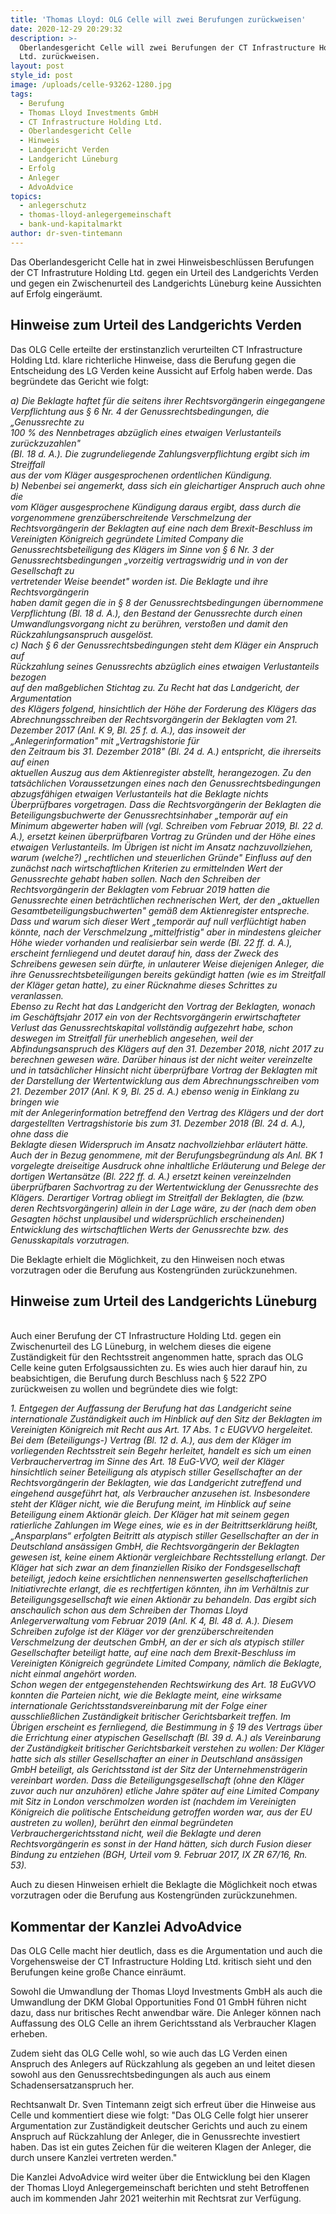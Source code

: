 ```yaml
---
title: 'Thomas Lloyd: OLG Celle will zwei Berufungen zurückweisen'
date: 2020-12-29 20:29:32
description: >-
  Oberlandesgericht Celle will zwei Berufungen der CT Infrastructure Holding
  Ltd. zurückweisen.
layout: post
style_id: post
image: /uploads/celle-93262-1280.jpg
tags:
  - Berufung
  - Thomas Lloyd Investments GmbH
  - CT Infrastructure Holding Ltd.
  - Oberlandesgericht Celle
  - Hinweis
  - Landgericht Verden
  - Landgericht Lüneburg
  - Erfolg
  - Anleger
  - AdvoAdvice
topics:
  - anlegerschutz
  - thomas-lloyd-anlegergemeinschaft
  - bank-und-kapitalmarkt
author: dr-sven-tintemann
---
```


Das Oberlandesgericht Celle hat in zwei Hinweisbeschlüssen Berufungen der CT Infrastruture Holding Ltd. gegen ein Urteil des Landgerichts Verden und gegen ein Zwischenurteil des Landgerichts Lüneburg keine Aussichten auf Erfolg eingeräumt.&nbsp;

## Hinweise zum Urteil des Landgerichts Verden

Das OLG Celle erteilte der erstinstanzlich verurteilten CT Infrastructure Holding Ltd. klare richterliche Hinweise, dass die Berufung gegen die Entscheidung des LG Verden keine Aussicht auf Erfolg haben werde. Das begründete das Gericht wie folgt:&nbsp;

*a) Die Beklagte haftet für die seitens ihrer Rechtsvorgängerin eingegangene<br>Verpflichtung aus &sect; 6 Nr. 4 der Genussrechtsbedingungen, die „Genussrechte zu<br>100 % des Nennbetrages abzüglich eines etwaigen Verlustanteils zurückzuzahlen"<br>(BI. 18 d. A.). Die zugrundeliegende Zahlungsverpflichtung ergibt sich im Streiffall<br>aus der vom Kläger ausgesprochenen ordentlichen Kündigung.<br>b) Nebenbei sei angemerkt, dass sich ein gleichartiger Anspruch auch ohne die<br>vom Kläger ausgesprochene Kündigung daraus ergibt, dass durch die vorgenommene grenzüberschreitende Verschmelzung der Rechtsvorgängerin der Beklagten auf eine nach dem Brexit-Beschluss im Vereinigten Königreich gegründete Limited Company die Genussrechtsbeteiligung des Klägers im Sinne von &sect; 6 Nr. 3 der<br>Genussrechtsbedingungen „vorzeitig vertragswidrig und in von der Gesellschaft zu<br>vertretender Weise beendet" worden ist. Die Beklagte und ihre Rechtsvorgängerin<br>haben damit gegen die in &sect; 8 der Genussrechtsbedingungen übernommene Verpflichtung (Bl. 18 d. A.), den Bestand der Genussrechte durch einen Umwandlungsvorgang nicht zu berühren, versto&szlig;en und damit den Rückzahlungsanspruch ausgelöst.<br>c) Nach &sect; 6 der Genussrechtsbedingungen steht dem Kläger ein Anspruch auf<br>Rückzahlung seines Genussrechts abzüglich eines etwaigen Verlustanteils bezogen<br>auf den ma&szlig;geblichen Stichtag zu. Zu Recht hat das Landgericht, der Argumentation<br>des Klägers folgend, hinsichtlich der Höhe der Forderung des Klägers das Abrechnungsschreiben der Rechtsvorgängerin der Beklagten vom 21. Dezember 2017 (Anl. K 9, Bl. 25 f. d. A.), das insoweit der „Anlegerinformation" mit „Vertragshistorie für<br>den Zeitraum bis 31. Dezember 2018" (Bl. 24 d. A.) entspricht, die ihrerseits auf einen<br>aktuellen Auszug aus dem Aktienregister abstellt, herangezogen. Zu den tatsächlichen Voraussetzungen eines nach den Genussrechtsbedingungen abzugsfähigen etwaigen Verlustanteils hat die Beklagte nichts Überprüfbares vorgetragen. Dass die Rechtsvorgängerin der Beklagten die Beteiligungsbuchwerte der Genussrechtsinhaber „temporär auf ein Minimum abgewerter haben will (vgl. Schreiben vom Februar 2019, Bl. 22 d. A.), ersetzt keinen überprüfbaren Vortrag zu Gründen und der Höhe eines etwaigen Verlustanteils. lm Übrigen ist nicht im Ansatz nachzuvollziehen, warum (welche?) „rechtlichen und steuerlichen Gründe" Einfluss auf den zunächst nach wirtschaftlichen Kriterien zu ermittelnden Wert der Genussrechte gehabt haben sollen. Nach den Schreiben der Rechtsvorgängerin der Beklagten vom Februar 2019 hatten die Genussrechte einen beträchtlichen rechnerischen Wert, der den „aktuellen Gesamtbeteiligungsbuchwerten" gemä&szlig; dem Aktienregister entspreche. Dass und warum sich dieser Wert „temporär auf null verflüchtigt haben könnte, nach der Verschmelzung „mittelfristig" aber in mindestens gleicher Höhe wieder vorhanden und realisierbar sein werde (Bl. 22 ff. d. A.), erscheint fernliegend und deutet darauf hin, dass der Zweck des Schreibens gewesen sein dürfte, in unlauterer Weise diejenigen Anleger, die ihre Genussrechtsbeteiligungen bereits gekündigt hatten (wie es im Streitfall der Kläger getan hatte), zu einer Rücknahme dieses Schrittes zu veranlassen.<br>Ebenso zu Recht hat das Landgericht den Vortrag der Beklagten, wonach im Geschäftsjahr 2017 ein von der Rechtsvorgängerin erwirtschafteter Verlust das Genussrechtskapital vollständig aufgezehrt habe, schon deswegen im Streitfall für unerheblich angesehen, weil der Abfindungsanspruch des Klägers auf den 31. Dezember 2018, nicht 2017 zu berechnen gewesen wäre. Darüber hinaus ist der nicht weiter vereinzelte und in tatsächlicher Hinsicht nicht überprüfbare Vortrag der Beklagten mit der Darstellung der Wertentwicklung aus dem Abrechnungsschreiben vom 21. Dezember 2017 (Anl. K 9, Bl. 25 d. A.) ebenso wenig in Einklang zu bringen wie<br>mit der Anlegerinformation betreffend den Vertrag des Klägers und der dort dargestellten Vertragshistorie bis zum 31. Dezember 2018 (BI. 24 d. A.), ohne dass die<br>Beklagte diesen Widerspruch im Ansatz nachvollziehbar erläutert hätte.<br>Auch der in Bezug genommene, mit der Berufungsbegründung als Anl. BK 1 vorgelegte dreiseitige Ausdruck ohne inhaltliche Erläuterung und Belege der dortigen Wertansätze (Bl. 222 ff. d. A.) ersetzt keinen vereinzelnden überprüfbaren Sachvortrag zu der Wertentwicklung der Genussrechte des Klägers. Derartiger Vortrag obliegt im Streitfall der Beklagten, die (bzw. deren Rechtsvorgängerin) allein in der Lage wäre, zu der (nach dem oben Gesagten höchst unplausibel und widersprüchlich erscheinenden) Entwicklung des wirtschaftlichen Werts der Genussrechte bzw. des Genusskapitals vorzutragen.*

Die Beklagte erhielt die Möglichkeit, zu den Hinweisen noch etwas vorzutragen oder die Berufung aus Kostengründen zurückzunehmen.&nbsp;

## Hinweise zum Urteil des Landgerichts Lüneburg

<br>Auch einer Berufung der CT Infrastructure Holding Ltd. gegen ein Zwischenurteil des LG Lüneburg, in welchem dieses die eigene Zuständigkeit für den Rechtsstreit angenommen hatte, sprach das OLG Celle keine guten Erfolgsaussichten zu. Es wies auch hier darauf hin, zu beabsichtigen, die Berufung durch Beschluss nach &sect; 522 ZPO zurückweisen zu wollen und begründete dies wie folgt:&nbsp;

*1\. Entgegen der Auffassung der Berufung hat das Landgericht seine internationale Zuständigkeit auch im Hinblick auf den Sitz der Beklagten im Vereinigten Königreich mit Recht aus Art. 17 Abs. 1 c EUGVVO hergeleitet. Bei dem (Beteiligungs-) Vertrag (Bl. 12 d. A.), aus dem der Kläger im vorliegenden Rechtsstreit sein Begehr herleitet, handelt es sich um einen Verbrauchervertrag im Sinne des Art. 18 EuG-VVO, weil der Kläger hinsichtlich seiner Beteiligung als atypisch stiller Gesellschafter an der Rechtsvorgängerin der Beklagten, wie das Landgericht zutreffend und eingehend ausgeführt hat, als Verbraucher anzusehen ist. Insbesondere steht der Kläger nicht, wie die Berufung meint, im Hinblick auf seine Beteiligung einem Aktionär gleich. Der Kläger hat mit seinem gegen ratierliche Zahlungen im Wege eines, wie es in der Beitrittserklärung hei&szlig;t, „Ansparplans“ erfolgten Beitritt als atypisch stiller Gesellschafter an der in Deutschland ansässigen GmbH, die Rechtsvorgängerin der Beklagten gewesen ist, keine einem Aktionär vergleichbare Rechtsstellung erlangt. Der Kläger hat sich zwar an dem finanziellen Risiko der Fondsgesellschaft beteiligt, jedoch keine ersichtlichen nennenswerten gesellschafterlichen Initiativrechte erlangt, die es rechtfertigen könnten, ihn im Verhältnis zur Beteiligungsgesellschaft wie einen Aktionär zu behandeln. Das ergibt sich anschaulich schon aus dem Schreiben der Thomas Lloyd Anlegerverwaltung vom Februar 2019 (Anl. K 4, Bl. 48 d. A.). Diesem Schreiben zufolge ist der Kläger vor der grenzüberschreitenden Verschmelzung der deutschen GmbH, an der er sich als atypisch stiller Gesellschafter beteiligt hatte, auf eine nach dem Brexit-Beschluss im Vereinigten Königreich gegründete Limited Company, nämlich die Beklagte, nicht einmal angehört worden.<br>Schon wegen der entgegenstehenden Rechtswirkung des Art. 18 EuGVVO konnten die Parteien nicht, wie die Beklagte meint, eine wirksame internationale Gerichtsstandsvereinbarung mit der Folge einer ausschlie&szlig;lichen Zuständigkeit britischer Gerichtsbarkeit treffen. Im Übrigen erscheint es fernliegend, die Bestimmung in &sect; 19 des Vertrags über die Errichtung einer atypischen Gesellschaft (Bl. 39 d. A.) als Vereinbarung der Zuständigkeit britischer Gerichtsbarkeit verstehen zu wollen: Der Kläger hatte sich als stiller Gesellschafter an einer in Deutschland ansässigen GmbH beteiligt, als Gerichtsstand ist der Sitz der Unternehmensträgerin vereinbart worden. Dass die Beteiligungsgesellschaft (ohne den Kläger zuvor auch nur anzuhören) etliche Jahre später auf eine Limited Company mit Sitz in London verschmolzen worden ist (nachdem im Vereinigten Königreich die politische Entscheidung getroffen worden war, aus der EU austreten zu wollen), berührt den einmal begründeten Verbrauchergerichtsstand nicht, weil die Beklagte und deren Rechtsvorgängerin es sonst in der Hand hätten, sich durch Fusion dieser Bindung zu entziehen (BGH, Urteil vom 9. Februar 2017, IX ZR 67/16, Rn. 53).*

Auch zu diesen Hinweisen erhielt die Beklagte die Möglichkeit noch etwas vorzutragen oder die Berufung aus Kostengründen zurückzunehmen.&nbsp;

## Kommentar der Kanzlei AdvoAdvice

Das OLG Celle macht hier deutlich, dass es die Argumentation und auch die Vorgehensweise der CT Infrastructure Holding Ltd. kritisch sieht und den Berufungen keine gro&szlig;e Chance einräumt.&nbsp;

Sowohl die Umwandlung der Thomas Lloyd Investments GmbH als auch die Umwandlung der DKM Global Opportunities Fond 01 GmbH führen nicht dazu, dass nur britisches Recht anwendbar wäre. Die Anleger können nach Auffassung des OLG Celle an ihrem Gerichtsstand als Verbraucher Klagen erheben.&nbsp;

Zudem sieht das OLG Celle wohl, so wie auch das LG Verden einen Anspruch des Anlegers auf Rückzahlung als gegeben an und leitet diesen sowohl aus den Genussrechtsbedingungen als auch aus einem Schadensersatzanspruch her.&nbsp;

Rechtsanwalt Dr. Sven Tintemann zeigt sich erfreut über die Hinweise aus Celle und kommentiert diese wie folgt: "Das OLG Celle folgt hier unserer Argumentation zur Zuständigkeit deutscher Gerichts und auch zu einem Anspruch auf Rückzahlung der Anleger, die in Genussrechte investiert haben. Das ist ein gutes Zeichen für die weiteren Klagen der Anleger, die durch unsere Kanzlei vertreten werden."

Die Kanzlei AdvoAdvice wird weiter über die Entwicklung bei den Klagen der Thomas Lloyd Anlegergemeinschaft berichten und steht Betroffenen auch im kommenden Jahr 2021 weiterhin mit Rechtsrat zur Verfügung.&nbsp;
